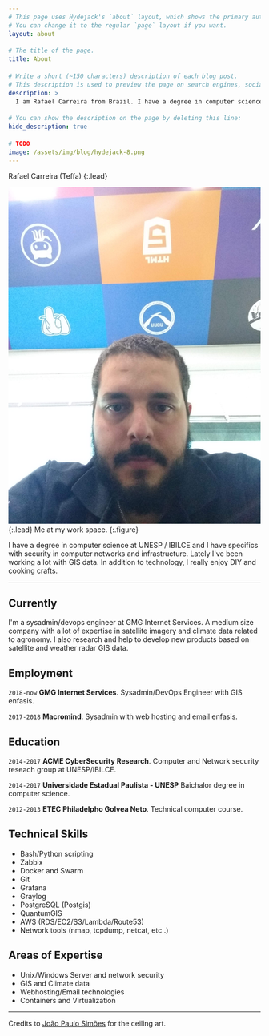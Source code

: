 ```yaml
---
# This page uses Hydejack's `about` layout, which shows the primary author's picture and about text at the top.
# You can change it to the regular `page` layout if you want.
layout: about

# The title of the page.
title: About

# Write a short (~150 characters) description of each blog post.
# This description is used to preview the page on search engines, social media, etc.
description: >
  I am Rafael Carreira from Brazil. I have a degree in computer science at UNESP / IBILCE and I have specifics with security in computer networks and infrastructure. Lately I’ve been working a lot with GIS data. In addition to technology, I really enjoy DIY and cooking crafts

# You can show the description on the page by deleting this line:
hide_description: true

# TODO
image: /assets/img/blog/hydejack-8.png
---
```


Rafael Carreira (Teffa)
{:.lead}

![small](/assets/img/me.jpg){:.lead}
Me at my work space.
{:.figure}

I have a degree in computer science at UNESP / IBILCE and I have specifics with security in computer networks and infrastructure. Lately I've been working a lot with GIS data. In addition to technology, I really enjoy DIY and cooking crafts.

* * *

## Currently

I'm a sysadmin/devops engineer at GMG Internet Services. A medium size company with a lot of expertise in satellite imagery and climate data related to agronomy. I also research and help to develop new products based on satellite and weather radar GIS data.

## Employment

`2018-now`
__GMG Internet Services__. Sysadmin/DevOps Engineer with GIS enfasis.

`2017-2018`
__Macromind__. Sysadmin with web hosting and email enfasis.

## Education

`2014-2017`
__ACME CyberSecurity Research__. Computer and Network security reseach group at UNESP/IBILCE.

`2014-2017`
__Universidade Estadual Paulista - UNESP__ Baichalor degree in computer science.

`2012-2013`
__ETEC Philadelpho Golvea Neto__. Technical computer course.

## Technical Skills

 * Bash/Python scripting
 * Zabbix 
 * Docker and Swarm
 * Git
 * Grafana 
 * Graylog
 * PostgreSQL (Postgis)
 * QuantumGIS
 * AWS (RDS/EC2/S3/Lambda/Route53)
 * Network tools (nmap, tcpdump, netcat, etc..)

## Areas of Expertise

 * Unix/Windows Server and network security
 * GIS and Climate data
 * Webhosting/Email technologies 
 * Containers and Virtualization

* * *
Credits to [João Paulo Simões](https://www.linkedin.com/in/joao-paulo-sim%C3%B5es-88904018a/) for the ceiling art.
